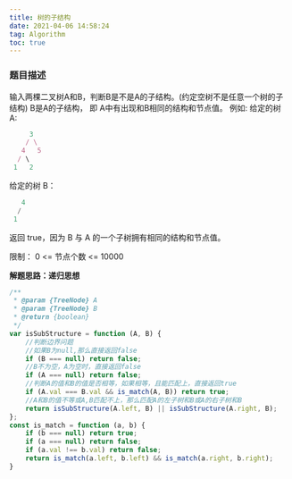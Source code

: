 ```yaml
---
title: 树的子结构
date: 2021-04-06 14:58:24
tag: Algorithm
toc: true
---
```


### 题目描述
输入两棵二叉树A和B，判断B是不是A的子结构。(约定空树不是任意一个树的子结构)
B是A的子结构， 即 A中有出现和B相同的结构和节点值。
例如:
给定的树 A:
```js
     3
    / \
   4   5
  / \
 1   2
```
给定的树 B：
```js
   4 
  /
 1
```
返回 true，因为 B 与 A 的一个子树拥有相同的结构和节点值。

限制：
0 <= 节点个数 <= 10000

**解题思路：递归思想**

```js
/**
 * @param {TreeNode} A
 * @param {TreeNode} B
 * @return {boolean}
 */
var isSubStructure = function (A, B) {
    //判断边界问题
    //如果B为null,那么直接返回false
    if (B === null) return false;
    //B不为空，A为空时，直接返回false
    if (A === null) return false;
    //判断A的值和B的值是否相等，如果相等，且能匹配上，直接返回true
    if (A.val === B.val && is_match(A, B)) return true;
    //A和B的值不等或A,B匹配不上，那么匹配A的左子树和B或A的右子树和B
    return isSubStructure(A.left, B) || isSubStructure(A.right, B);
};
const is_match = function (a, b) {
    if (b === null) return true;
    if (a === null) return false;
    if (a.val !== b.val) return false;
    return is_match(a.left, b.left) && is_match(a.right, b.right);
}
```